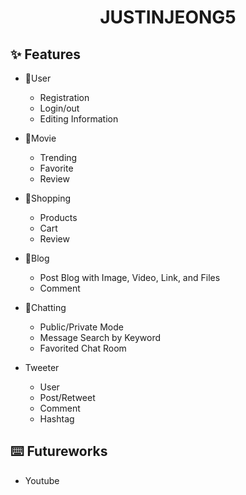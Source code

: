 <h1 align="center">JUSTINJEONG5</h1>

## ✨ Features
- 🧸User
  - Registration
  - Login/out
  - Editing Information

- 🍿Movie
  - Trending
  - Favorite
  - Review

- 🛒Shopping
  - Products
  - Cart
  - Review

- 📓Blog
  - Post Blog with Image, Video, Link, and Files
  - Comment

- 💬Chatting
  - Public/Private Mode
  - Message Search by Keyword
  - Favorited Chat Room

- Tweeter
  - User
  - Post/Retweet
  - Comment
  - Hashtag

## ⌨️ Futureworks
- Youtube
